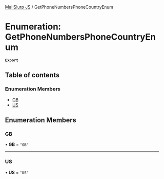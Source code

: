 [MailSlurp JS](../README.md) / GetPhoneNumbersPhoneCountryEnum

# Enumeration: GetPhoneNumbersPhoneCountryEnum

**`Export`**

## Table of contents

### Enumeration Members

- [GB](GetPhoneNumbersPhoneCountryEnum.md#gb)
- [US](GetPhoneNumbersPhoneCountryEnum.md#us)

## Enumeration Members

### GB

• **GB** = ``"GB"``

___

### US

• **US** = ``"US"``
